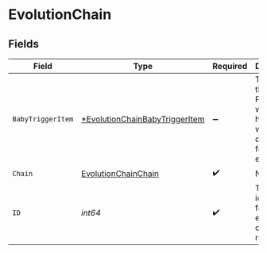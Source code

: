 # EvolutionChain


## Fields

| Field                                                                                  | Type                                                                                   | Required                                                                               | Description                                                                            |
| -------------------------------------------------------------------------------------- | -------------------------------------------------------------------------------------- | -------------------------------------------------------------------------------------- | -------------------------------------------------------------------------------------- |
| `BabyTriggerItem`                                                                      | [*EvolutionChainBabyTriggerItem](../../models/shared/evolutionchainbabytriggeritem.md) | :heavy_minus_sign:                                                                     | The item that a baby Pokémon would be holding when born during a forced evolution      |
| `Chain`                                                                                | [EvolutionChainChain](../../models/shared/evolutionchainchain.md)                      | :heavy_check_mark:                                                                     | N/A                                                                                    |
| `ID`                                                                                   | *int64*                                                                                | :heavy_check_mark:                                                                     | The identifier for this evolution chain resource                                       |